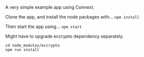 A very simple example app using Connext.

Clone the app, and install the node packages with...
`npm install`

Then start the app using...
`npm start`

Might have to upgrade eccrypto dependency separately.
```
cd node_modules/eccrypto
npm run install
```
